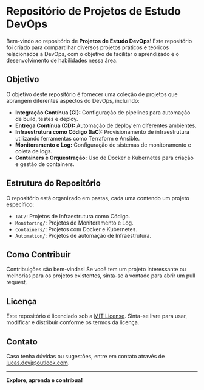 # Repositório de Projetos de Estudo DevOps

Bem-vindo ao repositório de **Projetos de Estudo DevOps**! Este repositório foi criado para compartilhar diversos projetos práticos e teóricos relacionados a DevOps, com o objetivo de facilitar o aprendizado e o desenvolvimento de habilidades nessa área.

## Objetivo

O objetivo deste repositório é fornecer uma coleção de projetos que abrangem diferentes aspectos do DevOps, incluindo:

- **Integração Contínua (CI):** Configuração de pipelines para automação de build, testes e deploy.
- **Entrega Contínua (CD):** Automação de deploy em diferentes ambientes.
- **Infraestrutura como Código (IaC):** Provisionamento de infraestrutura utilizando ferramentas como Terraform e Ansible.
- **Monitoramento e Log:** Configuração de sistemas de monitoramento e coleta de logs.
- **Containers e Orquestração:** Uso de Docker e Kubernetes para criação e gestão de containers.

## Estrutura do Repositório

O repositório está organizado em pastas, cada uma contendo um projeto específico:

- `IaC/`: Projetos de Infraestrutura como Código.
- `Monitoring/`: Projetos de Monitoramento e Log.
- `Containers/`: Projetos com Docker e Kubernetes.
- `Automation/`: Projetos de automação de Infraestrutura.

## Como Contribuir

Contribuições são bem-vindas! Se você tem um projeto interessante ou melhorias para os projetos existentes, sinta-se à vontade para abrir um pull request.

## Licença

Este repositório é licenciado sob a [MIT License](LICENSE). Sinta-se livre para usar, modificar e distribuir conforme os termos da licença.

## Contato

Caso tenha dúvidas ou sugestões, entre em contato através de [lucas.devj@outlook.com](mailto:lucas.devj@outlook.com).

---

**Explore, aprenda e contribua!**
